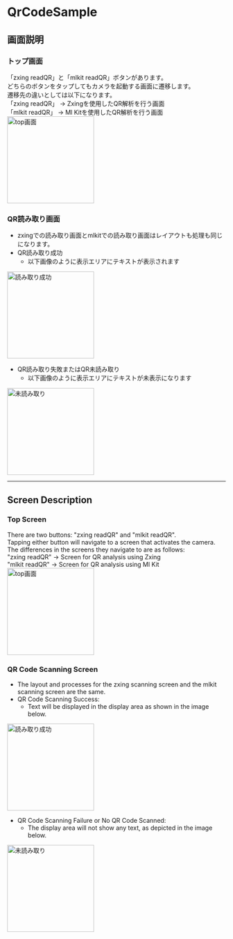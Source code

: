 # QrCodeSample

## 画面説明
### トップ画面
「zxing readQR」と「mlkit readQR」ボタンがあります。  
どちらのボタンをタップしてもカメラを起動する画面に遷移します。  
遷移先の違いとしては以下になります。  
「zxing readQR」 → Zxingを使用したQR解析を行う画面  
「mlkit readQR」 → Ml Kitを使用したQR解析を行う画面  
<img alt="top画面" width="200" src="https://github.com/kazu09/QrCodeSample/assets/64839248/d9f4cf39-6c11-4d1e-b5b2-532933a1f1cb">
### QR読み取り画面
* zxingでの読み取り画面とmlkitでの読み取り画面はレイアウトも処理も同じになります。
* QR読み取り成功
  * 以下画像のように表示エリアにテキストが表示されます
<img alt="読み取り成功" width="200" src="https://github.com/kazu09/QrCodeSample/assets/64839248/d9c1ef2f-8c64-407a-8f7e-5c0b6642b724">

* QR読み取り失敗またはQR未読み取り
  * 以下画像のように表示エリアにテキストが未表示になります
<img alt="未読み取り" width="200" src="https://github.com/kazu09/QrCodeSample/assets/64839248/393416b3-7249-434a-85d4-d5affafd79c1">

---

## Screen Description
### Top Screen
There are two buttons: "zxing readQR" and "mlkit readQR".  
Tapping either button will navigate to a screen that activates the camera.  
The differences in the screens they navigate to are as follows:  
"zxing readQR" → Screen for QR analysis using Zxing  
"mlkit readQR" → Screen for QR analysis using Ml Kit  
<img alt="top画面" width="200" src="https://github.com/kazu09/QrCodeSample/assets/64839248/d9f4cf39-6c11-4d1e-b5b2-532933a1f1cb">
### QR Code Scanning Screen
* The layout and processes for the zxing scanning screen and the mlkit scanning screen are the same.
* QR Code Scanning Success:
  * Text will be displayed in the display area as shown in the image below.
<img alt="読み取り成功" width="200" src="https://github.com/kazu09/QrCodeSample/assets/64839248/d9c1ef2f-8c64-407a-8f7e-5c0b6642b724">

* QR Code Scanning Failure or No QR Code Scanned:
  * The display area will not show any text, as depicted in the image below.
<img alt="未読み取り" width="200" src="https://github.com/kazu09/QrCodeSample/assets/64839248/393416b3-7249-434a-85d4-d5affafd79c1">
